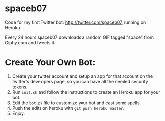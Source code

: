 # spaceb07
Code for my first Twitter bot: http://twitter.com/spaceb07, running on Heroku.

Every 24 hours spaceb07 downloads a random GIF tagged "space" from Giphy.com and tweets it.

# Create Your Own Bot:

1. Create your twitter account and setup an app for that account on the twitter's developers page, so you can have all the needed security tokens.
2. Run `init.sh` and follow the instructions to create an Heroku app for your bot.
3. Edit the `bot.py` file to customize your bot and cast some spells.
4. Push the edits on heroku with `git push heroku master`.
5. Enjoy.
